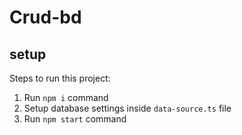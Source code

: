 # Crud-bd
## setup
Steps to run this project:

1. Run `npm i` command
2. Setup database settings inside `data-source.ts` file
3. Run `npm start` command
